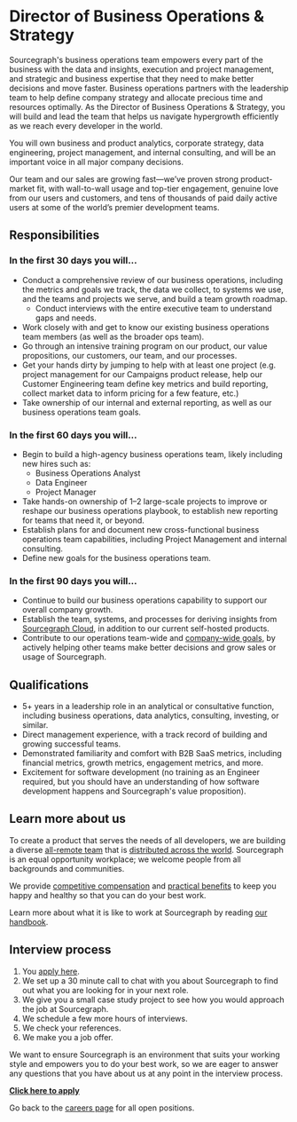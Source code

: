 # Director of Business Operations & Strategy

Sourcegraph's business operations team empowers every part of the business with the data and insights, execution and project management, and strategic and business expertise that they need to make better decisions and move faster. Business operations partners with the leadership team to help define company strategy and allocate precious time and resources optimally. As the Director of Business Operations & Strategy, you will build and lead the team that helps us navigate hypergrowth efficiently as we reach every developer in the world.

You will own business and product analytics, corporate strategy, data engineering, project management, and internal consulting, and will be an important voice in all major company decisions.

Our team and our sales are growing fast—we’ve proven strong product-market fit, with wall-to-wall usage and top-tier engagement, genuine love from our users and customers, and tens of thousands of paid daily active users at some of the world’s premier development teams.

## Responsibilities

### In the first 30 days you will...

- Conduct a comprehensive review of our business operations, including the metrics and goals we track, the data we collect, to systems we use, and the teams and projects we serve, and build a team growth roadmap.
  - Conduct interviews with the entire executive team to understand gaps and needs.
- Work closely with and get to know our existing business operations team members (as well as the broader ops team).
- Go through an intensive training program on our product, our value propositions, our customers, our team, and our processes.
- Get your hands dirty by jumping to help with at least one project (e.g. project management for our Campaigns product release, help our Customer Engineering team define key metrics and build reporting, collect market data to inform pricing for a few feature, etc.)
- Take ownership of our internal and external reporting, as well as our business operations team goals.

### In the first 60 days you will…

- Begin to build a high-agency business operations team, likely including new hires such as:
  - Business Operations Analyst
  - Data Engineer
  - Project Manager
- Take hands-on ownership of 1–2 large-scale projects to improve or reshape our business operations playbook, to establish new reporting for teams that need it, or beyond.
- Establish plans for and document new cross-functional business operations team capabilities, including Project Management and internal consulting.
- Define new goals for the business operations team.

### In the first 90 days you will…

- Continue to build our business operations capability to support our overall company growth.
- Establish the team, systems, and processes for deriving insights from [Sourcegraph Cloud](../../engineering/cloud/goals.md), in addition to our current self-hosted products.
- Contribute to our operations team-wide and [company-wide goals](../../../company/goals/index.md), by actively helping other teams make better decisions and grow sales or usage of Sourcegraph.

## Qualifications

- 5+ years in a leadership role in an analytical or consultative function, including business operations, data analytics, consulting, investing, or similar.
- Direct management experience, with a track record of building and growing successful teams.
- Demonstrated familiarity and comfort with B2B SaaS metrics, including financial metrics, growth metrics, engagement metrics, and more.
- Excitement for software development (no training as an Engineer required, but you should have an understanding of how software development happens and Sourcegraph's value proposition).

## Learn more about us

To create a product that serves the needs of all developers, we are building a diverse [all-remote team](https://about.sourcegraph.com/company/remote) that is [distributed across the world](https://about.sourcegraph.com/company/team). Sourcegraph is an equal opportunity workplace; we welcome people from all backgrounds and communities.

We provide [competitive compensation](https://about.sourcegraph.com/handbook/people-ops/compensation) and [practical benefits](https://about.sourcegraph.com/handbook/people-ops/benefits-and-perks) to keep you happy and healthy so that you can do your best work.

Learn more about what it is like to work at Sourcegraph by reading [our handbook](https://about.sourcegraph.com/handbook/).

## Interview process

1. You [apply here](https://jobs.lever.co/sourcegraph/4d8ff305-71c8-4b28-a328-461c58819053/apply).
1. We set up a 30 minute call to chat with you about Sourcegraph to find out what you are looking for in your next role.
1. We give you a small case study project to see how you would approach the job at Sourcegraph.
1. We schedule a few more hours of interviews.
1. We check your references.
1. We make you a job offer.

We want to ensure Sourcegraph is an environment that suits your working style and empowers you to do your best work, so we are eager to answer any questions that you have about us at any point in the interview process.

**[Click here to apply](https://jobs.lever.co/sourcegraph/4d8ff305-71c8-4b28-a328-461c58819053/apply)**

Go back to the [careers page](../../../company/careers.md) for all open positions.
